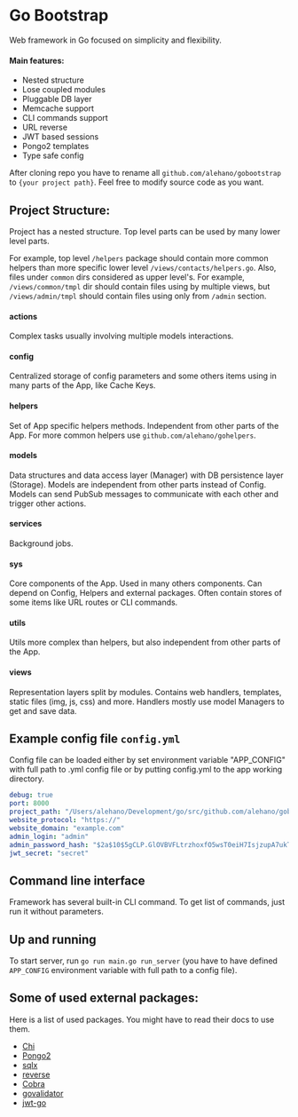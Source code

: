 # Go Bootstrap

Web framework in Go focused on simplicity and flexibility. 

#### Main features:

* Nested structure
* Lose coupled modules
* Pluggable DB layer
* Memcache support
* CLI commands support
* URL reverse
* JWT based sessions
* Pongo2 templates
* Type safe config

After cloning repo you have to rename all `github.com/alehano/gobootstrap` to 
`{your project path}`. Feel free to modify source code as you want.

## Project Structure:

Project has a nested structure. Top level parts can be used by many lower level parts.

For example, top level `/helpers` package should contain more common helpers 
than more specific lower level `/views/contacts/helpers.go`.
Also, files under `common` dirs considered as upper level's. For example,
`/views/common/tmpl` dir should contain files using by multiple views, but
`/views/admin/tmpl` should contain files using only from `/admin` section.

#### actions
Complex tasks usually involving multiple models interactions.    

#### config
Centralized storage of config parameters and some others items
using in many parts of the App, like Cache Keys.

#### helpers
Set of App specific helpers methods. Independent from other parts of the App.
For more common helpers use `github.com/alehano/gohelpers`.

#### models
Data structures and data access layer (Manager) with DB persistence layer (Storage). 
Models are independent from other parts instead of Config. Models can send PubSub 
messages to communicate with each other and trigger other actions.

#### services
Background jobs.

#### sys
Core components of the App. Used in many others components.
Can depend on Config, Helpers and external packages.
Often contain stores of some items like URL routes or CLI commands.

#### utils
Utils more complex than helpers, but also independent from other parts of the App. 

#### views
Representation layers split by modules. Contains web handlers, templates, 
static files (img, js, css) and more. Handlers mostly use model Managers to
get and save data. 


## Example config file `config.yml`

Config file can be loaded either by set environment variable "APP_CONFIG" with
full path to .yml config file or by putting config.yml to the app working directory.

```yaml
debug: true
port: 8000
project_path: "/Users/alehano/Development/go/src/github.com/alehano/gobootstrap"
website_protocol: "https://"
website_domain: "example.com"
admin_login: "admin"
admin_password_hash: "$2a$10$5gCLP.GlOVBVFLtrzhoxfO5wsT0eiH7IsjzupA7ukTyI/znLFotHu" # password is "admin"
jwt_secret: "secret"
```

## Command line interface

Framework has several built-in CLI command. To get list of commands, just run it without parameters.

## Up and running

To start server, run `go run main.go run_server` (you have to have defined `APP_CONFIG` environment variable with full path to a config file).

## Some of used external packages:

Here is a list of used packages. You might have to read their docs to use them.

* [Chi](https://github.com/go-chi/chi)
* [Pongo2](https://github.com/flosch/pongo2)
* [sqlx](https://github.com/jmoiron/sqlx)
* [reverse](https://github.com/alehano/reverse)
* [Cobra](https://github.com/spf13/cobra)
* [govalidator](https://github.com/asaskevich/govalidator)
* [jwt-go](https://github.com/dgrijalva/jwt-go)
